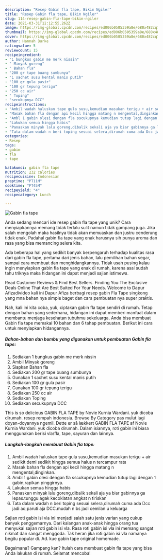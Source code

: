 ```yaml
---
description: "Resep Gabin fla tape, Bikin Ngiler"
title: "Resep Gabin fla tape, Bikin Ngiler"
slug: 114-resep-gabin-fla-tape-bikin-ngiler
date: 2021-03-31T12:12:55.262Z
image: https://img-global.cpcdn.com/recipes/ed006b0505359a8e/680x482cq70/gabin-fla-tape-foto-resep-utama.jpg
thumbnail: https://img-global.cpcdn.com/recipes/ed006b0505359a8e/680x482cq70/gabin-fla-tape-foto-resep-utama.jpg
cover: https://img-global.cpcdn.com/recipes/ed006b0505359a8e/680x482cq70/gabin-fla-tape-foto-resep-utama.jpg
author: Hannah Burke
ratingvalue: 5
reviewcount: 15
recipeingredient:
- "1 bungkus gabin me merk nissin"
- " Minyak goreng"
- " Bahan fla"
- "200 gr tape buang sumbunya"
- "1 sachet susu kental manis putih"
- "100 gr gula pasir"
- "100 gr tepung terigu"
- "250 cc air"
- " Toping"
- "secukupnya DCC"
recipeinstructions:
- "Ambil wadah haluskan tape gula susu,kemudian masukan terigu + air sedikit demi sedikit hingga semua halus n tercampur rata"
- "Masak bahan fla dengan api kecil hingga matang n mengental,dinginkan."
- "Ambl 1 gabin olesi dengan fla sscukupnya kemudian tutup lagi dengan 1 gabin,rapikan pinggirnya."
- "Lakukan semua hingga habis"
- "Panaskan minyak lalu goreng,dibalik sekali aja ya biar gabinnya ga lepas.tunggu agak kecoklatan angkat n tiriskan"
- "Tata dalam wadah n beri toping sesuai selera,dirumah cuma ada Dcc jadi aq paruti aja DCC.mudah n bs jadi cemilan u keluarga"
categories:
- Resep
tags:
- gabin
- fla
- tape

katakunci: gabin fla tape 
nutrition: 232 calories
recipecuisine: Indonesian
preptime: "PT11M"
cooktime: "PT45M"
recipeyield: "4"
recipecategory: Lunch

---
```



![Gabin fla tape](https://img-global.cpcdn.com/recipes/ed006b0505359a8e/680x482cq70/gabin-fla-tape-foto-resep-utama.jpg)

Anda sedang mencari ide resep gabin fla tape yang unik? Cara menyiapkannya memang tidak terlalu sulit namun tidak gampang juga. Jika salah mengolah maka hasilnya tidak akan memuaskan dan justru cenderung tidak enak. Padahal gabin fla tape yang enak harusnya sih punya aroma dan rasa yang bisa memancing selera kita.

Ada beberapa hal yang sedikit banyak berpengaruh terhadap kualitas rasa dari gabin fla tape, pertama dari jenis bahan, lalu pemilihan bahan segar, sampai cara membuat dan menghidangkannya. Tidak usah pusing kalau ingin menyiapkan gabin fla tape yang enak di rumah, karena asal sudah tahu triknya maka hidangan ini dapat menjadi sajian istimewa.

Read Customer Reviews &amp; Find Best Sellers. Finding You The Exclusive Deals Online That Are Best Suited For Your Needs. Welcome to Dapur Afizadivideo kali ini Dapur Afiza berbagi resep gabin Fla Tape singkong yang mna bahan nya simple baget dan cara pembuatan nya super praktis.


Nah, kali ini kita coba, yuk, ciptakan gabin fla tape sendiri di rumah. Tetap dengan bahan yang sederhana, hidangan ini dapat memberi manfaat dalam membantu menjaga kesehatan tubuhmu sekeluarga. Anda bisa membuat Gabin fla tape memakai 10 bahan dan 6 tahap pembuatan. Berikut ini cara untuk menyiapkan hidangannya.

<!--inarticleads1-->

##### Bahan-bahan dan bumbu yang digunakan untuk pembuatan Gabin fla tape:

1. Sediakan 1 bungkus gabin me merk nissin
1. Ambil  Minyak goreng
1. Siapkan  Bahan fla
1. Sediakan 200 gr tape buang sumbunya
1. Gunakan 1 sachet susu kental manis putih
1. Sediakan 100 gr gula pasir
1. Gunakan 100 gr tepung terigu
1. Sediakan 250 cc air
1. Sediakan  Toping
1. Sediakan secukupnya DCC


This is so delicious GABIN FLA TAPE by Novie Kurnia Wardani. yuk dicoba dirumah. resep rempah indonesia. Browse By Category pas mulut lagi doyan-doyannya ngemil. Dette er så lækkert GABIN FLA TAPE af Novie Kurnia Wardani. yuk dicoba dirumah. Dalam isiannya, roti gabin ini biasa menggunakan berisi vla/fla, tape, sayuran dan lainnya. 

<!--inarticleads2-->

##### Langkah-langkah membuat Gabin fla tape:

1. Ambil wadah haluskan tape gula susu,kemudian masukan terigu + air sedikit demi sedikit hingga semua halus n tercampur rata
1. Masak bahan fla dengan api kecil hingga matang n mengental,dinginkan.
1. Ambl 1 gabin olesi dengan fla sscukupnya kemudian tutup lagi dengan 1 gabin,rapikan pinggirnya.
1. Lakukan semua hingga habis
1. Panaskan minyak lalu goreng,dibalik sekali aja ya biar gabinnya ga lepas.tunggu agak kecoklatan angkat n tiriskan
1. Tata dalam wadah n beri toping sesuai selera,dirumah cuma ada Dcc jadi aq paruti aja DCC.mudah n bs jadi cemilan u keluarga


Sajian roti gabin isi vla ini menjadi salah satu jenis varian yang cukup banyak penggemarnya. Dari kalangan anak-anak hingga orang tua menyukai sajian roti gabin isi vla. Rasa roti gabin isi vla ini memang sangat nikmat dan sangat menggoda. Tak heran jika roti gabin isi vla namanya begitu popular di. Ad. kue gabin tape original homemade. 

Bagaimana? Gampang kan? Itulah cara membuat gabin fla tape yang bisa Anda lakukan di rumah. Selamat mencoba!
